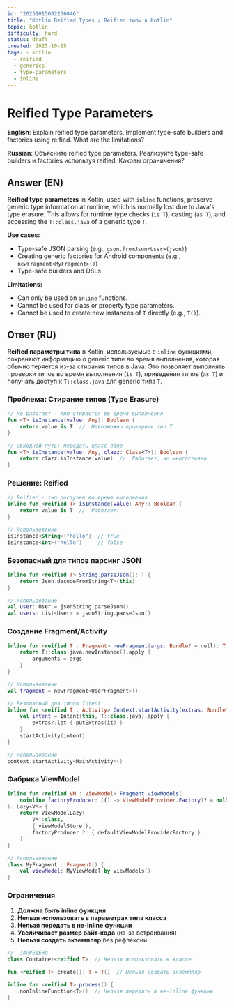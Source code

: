 ```yaml
---
id: "20251015082236046"
title: "Kotlin Reified Types / Reified типы в Kotlin"
topic: kotlin
difficulty: hard
status: draft
created: 2025-10-15
tags: - kotlin
  - reified
  - generics
  - type-parameters
  - inline
---
```

# Reified Type Parameters

**English**: Explain reified type parameters. Implement type-safe builders and factories using reified. What are the limitations?

**Russian**: Объясните reified type parameters. Реализуйте type-safe builders и factories используя reified. Каковы ограничения?

## Answer (EN)

**Reified type parameters** in Kotlin, used with `inline` functions, preserve generic type information at runtime, which is normally lost due to Java's type erasure. This allows for runtime type checks (`is T`), casting (`as T`), and accessing the `T::class.java` of a generic type `T`.

**Use cases:**
- Type-safe JSON parsing (e.g., `gson.fromJson<User>(json)`)
- Creating generic factories for Android components (e.g., `newFragment<MyFragment>()`)
- Type-safe builders and DSLs

**Limitations:**
- Can only be used on `inline` functions.
- Cannot be used for class or property type parameters.
- Cannot be used to create new instances of `T` directly (e.g., `T()`).

## Ответ (RU)

**Reified параметры типа** в Kotlin, используемые с `inline` функциями, сохраняют информацию о generic типе во время выполнения, которая обычно теряется из-за стирания типов в Java. Это позволяет выполнять проверки типов во время выполнения (`is T`), приведения типов (`as T`) и получать доступ к `T::class.java` для generic типа `T`.

### Проблема: Стирание типов (Type Erasure)

```kotlin
// Не работает - тип стирается во время выполнения
fun <T> isInstance(value: Any): Boolean {
    return value is T  //  Невозможно проверить тип T
}

// Обходной путь: передать класс явно
fun <T> isInstance(value: Any, clazz: Class<T>): Boolean {
    return clazz.isInstance(value)  //  Работает, но многословно
}
```

### Решение: Reified

```kotlin
// Reified - тип доступен во время выполнения
inline fun <reified T> isInstance(value: Any): Boolean {
    return value is T  //  Работает!
}

// Использование
isInstance<String>("hello")  // true
isInstance<Int>("hello")     // false
```

### Безопасный для типов парсинг JSON

```kotlin
inline fun <reified T> String.parseJson(): T {
    return Json.decodeFromString<T>(this)
}

// Использование
val user: User = jsonString.parseJson()
val users: List<User> = jsonString.parseJson()
```

### Создание Fragment/Activity

```kotlin
inline fun <reified T : Fragment> newFragment(args: Bundle? = null): T {
    return T::class.java.newInstance().apply {
        arguments = args
    }
}

// Использование
val fragment = newFragment<UserFragment>()

// Безопасный для типов Intent
inline fun <reified T : Activity> Context.startActivity(extras: Bundle? = null) {
    val intent = Intent(this, T::class.java).apply {
        extras?.let { putExtras(it) }
    }
    startActivity(intent)
}

// Использование
context.startActivity<MainActivity>()
```

### Фабрика ViewModel

```kotlin
inline fun <reified VM : ViewModel> Fragment.viewModels(
    noinline factoryProducer: (() -> ViewModelProvider.Factory)? = null
): Lazy<VM> {
    return ViewModelLazy(
        VM::class,
        { viewModelStore },
        factoryProducer ?: { defaultViewModelProviderFactory }
    )
}

// Использование
class MyFragment : Fragment() {
    val viewModel: MyViewModel by viewModels()
}
```

### Ограничения

1.  **Должна быть inline функция**
2.  **Нельзя использовать в параметрах типа класса**
3.  **Нельзя передать в не-inline функции**
4.  **Увеличивает размер байт-кода** (из-за встраивания)
5.  **Нельзя создать экземпляр** без рефлексии

```kotlin
//  ЗАПРЕЩЕНО
class Container<reified T>  // Нельзя использовать в классе

fun <reified T> create(): T = T()  // Нельзя создать экземпляр

inline fun <reified T> process() {
    nonInlineFunction<T>()  // Нельзя передать в не-inline функцию
}
```
